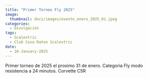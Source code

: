 ```yaml
---
title: "Primer Torneo Fly 2025"
image: 
  thumbnail: docs/images/evento_enero_2025_01.jpeg
categories:
  - Divulgación
tags:
  - Scalextric
  - Club Casa Raton Scalextric
date:
  - 10-January-2025
---
```




Primer torneo de 2025 el proximo 31 de enero. Categoria Fly modo resistencia a 24 minutos. Corvette C5R
